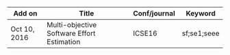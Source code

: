 | Add on | Title                                                 | Conf/journal            | Keyword      |
|--------|-------------|-------------------------|--------------|
|Oct 10, 2016|Multi-objective Software Effort Estimation|ICSE16|sf;se1;seee|
